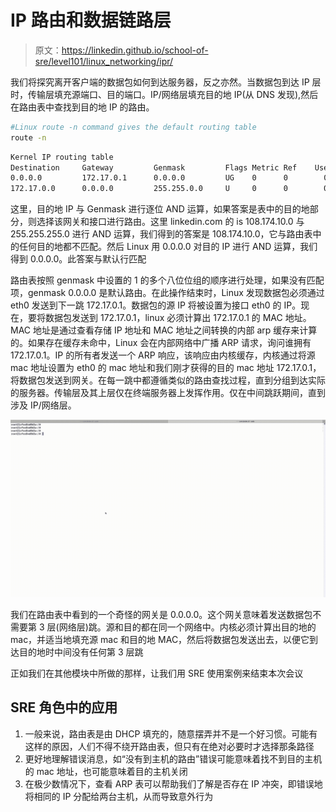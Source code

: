 # IP 路由和数据链路层

> 原文：<https://linkedin.github.io/school-of-sre/level101/linux_networking/ipr/>

我们将探究离开客户端的数据包如何到达服务器，反之亦然。当数据包到达 IP 层时，传输层填充源端口、目的端口。IP/网络层填充目的地 IP(从 DNS 发现),然后在路由表中查找到目的地 IP 的路由。

```sh
#Linux route -n command gives the default routing table
route -n 
```

```sh
Kernel IP routing table
Destination     Gateway         Genmask         Flags Metric Ref    Use Iface
0.0.0.0         172.17.0.1      0.0.0.0         UG    0      0        0 eth0
172.17.0.0      0.0.0.0         255.255.0.0     U     0      0        0 eth0 
```

这里，目的地 IP 与 Genmask 进行逐位 AND 运算，如果答案是表中的目的地部分，则选择该网关和接口进行路由。这里 linkedin.com 的 is 108.174.10.0 与 255.255.255.0 进行 AND 运算，我们得到的答案是 108.174.10.0，它与路由表中的任何目的地都不匹配。然后 Linux 用 0.0.0.0 对目的 IP 进行 AND 运算，我们得到 0.0.0.0。此答案与默认行匹配

路由表按照 genmask 中设置的 1 的多个八位位组的顺序进行处理，如果没有匹配项，genmask 0.0.0.0 是默认路由。在此操作结束时，Linux 发现数据包必须通过 eth0 发送到下一跳 172.17.0.1。数据包的源 IP 将被设置为接口 eth0 的 IP。现在，要将数据包发送到 172.17.0.1，linux 必须计算出 172.17.0.1 的 MAC 地址。MAC 地址是通过查看存储 IP 地址和 MAC 地址之间转换的内部 arp 缓存来计算的。如果存在缓存未命中，Linux 会在内部网络中广播 ARP 请求，询问谁拥有 172.17.0.1。IP 的所有者发送一个 ARP 响应，该响应由内核缓存，内核通过将源 mac 地址设置为 eth0 的 mac 地址和我们刚才获得的目的 mac 地址 172.17.0.1，将数据包发送到网关。在每一跳中都遵循类似的路由查找过程，直到分组到达实际的服务器。传输层及其上层仅在终端服务器上发挥作用。仅在中间跳跃期间，直到涉及 IP/网络层。

![Screengrab for above explanation](img/c9271bb02f2852dcabdb9b4f842ef68a.png)

我们在路由表中看到的一个奇怪的网关是 0.0.0.0。这个网关意味着发送数据包不需要第 3 层(网络层)跳。源和目的都在同一个网络中。内核必须计算出目的地的 mac，并适当地填充源 mac 和目的地 MAC，然后将数据包发送出去，以便它到达目的地时中间没有任何第 3 层跳

正如我们在其他模块中所做的那样，让我们用 SRE 使用案例来结束本次会议

## SRE 角色中的应用

1.  一般来说，路由表是由 DHCP 填充的，随意摆弄并不是一个好习惯。可能有这样的原因，人们不得不绕开路由表，但只有在绝对必要时才选择那条路径
2.  更好地理解错误消息，如“没有到主机的路由”错误可能意味着找不到目的主机的 mac 地址，也可能意味着目的主机关闭
3.  在极少数情况下，查看 ARP 表可以帮助我们了解是否存在 IP 冲突，即错误地将相同的 IP 分配给两台主机，从而导致意外行为
